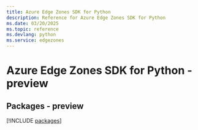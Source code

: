 ```yaml
---
title: Azure Edge Zones SDK for Python
description: Reference for Azure Edge Zones SDK for Python
ms.date: 03/20/2025
ms.topic: reference
ms.devlang: python
ms.service: edgezones
---
```

# Azure Edge Zones SDK for Python - preview
## Packages - preview
[!INCLUDE [packages](edge-zones-index.md)]